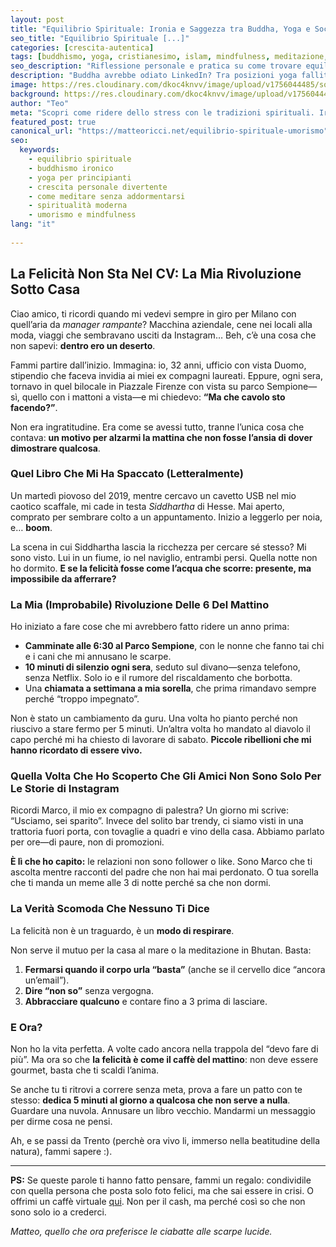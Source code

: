 ```yaml
---
layout: post  
title: "Equilibrio Spirituale: Ironia e Saggezza tra Buddha, Yoga e Social Media"  
seo_title: "Equilibrio Spirituale [...]"
categories: [crescita-autentica]  
tags: [buddhismo, yoga, cristianesimo, islam, mindfulness, meditazione, comicità, vita-equilibrata]  
seo_description: "Riflessione personale e pratica su come trovare equilibrio e semplicità nella vita moderna, lontano dalle performance sociali e dai falsi guru."  
description: "Buddha avrebbe odiato LinkedIn? Tra posizioni yoga fallite e notifiche WhatsApp, la mia guida irriverente per trovare l'equilibrio senza diventare guru da TikTok."  
image: https://res.cloudinary.com/dkoc4knvv/image/upload/v1756044485/social_600_hbnbdw.jpg
background: https://res.cloudinary.com/dkoc4knvv/image/upload/v1756044484/social_1600_nrkirb.webp  
author: "Teo"  
meta: "Scopri come ridere dello stress con le tradizioni spirituali. Ironia, consigli pratici e riflessioni su buddhismo, cristianesimo e yoga per sopravvivere al mondo moderno."  
featured_post: true  
canonical_url: "https://matteoricci.net/equilibrio-spirituale-umorismo"  
seo:  
  keywords:  
    - equilibrio spirituale  
    - buddhismo ironico  
    - yoga per principianti  
    - crescita personale divertente  
    - come meditare senza addormentarsi  
    - spiritualità moderna  
    - umorismo e mindfulness
lang: "it"
   
---
```


## La Felicità Non Sta Nel CV: La Mia Rivoluzione Sotto Casa

Ciao amico, ti ricordi quando mi vedevi sempre in giro per Milano con quell’aria da *manager rampante*? Macchina aziendale, cene nei locali alla moda, viaggi che sembravano usciti da Instagram… Beh, c’è una cosa che non sapevi: **dentro ero un deserto**.  

Fammi partire dall’inizio. Immagina: io, 32 anni, ufficio con vista Duomo, stipendio che faceva invidia ai miei ex compagni laureati. Eppure, ogni sera, tornavo in quel bilocale in Piazzale Firenze con vista su parco Sempione—sì, quello con i mattoni a vista—e mi chiedevo: **“Ma che cavolo sto facendo?”**.  

Non era ingratitudine. Era come se avessi tutto, tranne l’unica cosa che contava: **un motivo per alzarmi la mattina che non fosse l’ansia di dover dimostrare qualcosa**.  

### **Quel Libro Che Mi Ha Spaccato (Letteralmente)**  

Un martedì piovoso del 2019, mentre cercavo un cavetto USB nel mio caotico scaffale, mi cade in testa *Siddhartha* di Hesse. Mai aperto, comprato per sembrare colto a un appuntamento. Inizio a leggerlo per noia, e… **boom**.  

La scena in cui Siddhartha lascia la ricchezza per cercare sé stesso? Mi sono visto. Lui in un fiume, io nel naviglio, entrambi persi. Quella notte non ho dormito. **E se la felicità fosse come l’acqua che scorre: presente, ma impossibile da afferrare?**  

### **La Mia (Improbabile) Rivoluzione Delle 6 Del Mattino**  

Ho iniziato a fare cose che mi avrebbero fatto ridere un anno prima:  

- **Camminate alle 6:30 al Parco Sempione**, con le nonne che fanno tai chi e i cani che mi annusano le scarpe.  
- **10 minuti di silenzio ogni sera**, seduto sul divano—senza telefono, senza Netflix. Solo io e il rumore del riscaldamento che borbotta.  
- Una **chiamata a settimana a mia sorella**, che prima rimandavo sempre perché “troppo impegnato”.  

Non è stato un cambiamento da guru. Una volta ho pianto perché non riuscivo a stare fermo per 5 minuti. Un’altra volta ho mandato al diavolo il capo perché mi ha chiesto di lavorare di sabato. **Piccole ribellioni che mi hanno ricordato di essere vivo.**  

### **Quella Volta Che Ho Scoperto Che Gli Amici Non Sono Solo Per Le Storie di Instagram**  

Ricordi Marco, il mio ex compagno di palestra? Un giorno mi scrive: “Usciamo, sei sparito”. Invece del solito bar trendy, ci siamo visti in una trattoria fuori porta, con tovaglie a quadri e vino della casa. Abbiamo parlato per ore—di paure, non di promozioni.  

**È lì che ho capito:** le relazioni non sono follower o like. Sono Marco che ti ascolta mentre racconti del padre che non hai mai perdonato. O tua sorella che ti manda un meme alle 3 di notte perché sa che non dormi.  

### **La Verità Scomoda Che Nessuno Ti Dice**  

La felicità non è un traguardo, è un **modo di respirare**.  

Non serve il mutuo per la casa al mare o la meditazione in Bhutan. Basta:  

1. **Fermarsi quando il corpo urla “basta”** (anche se il cervello dice “ancora un’email”).  
2. **Dire “non so”** senza vergogna.  
3. **Abbracciare qualcuno** e contare fino a 3 prima di lasciare.  

### **E Ora?**  

Non ho la vita perfetta. A volte cado ancora nella trappola del “devo fare di più”. Ma ora so che **la felicità è come il caffè del mattino**: non deve essere gourmet, basta che ti scaldi l’anima.  

Se anche tu ti ritrovi a correre senza meta, prova a fare un patto con te stesso: **dedica 5 minuti al giorno a qualcosa che non serve a nulla**. Guardare una nuvola. Annusare un libro vecchio. Mandarmi un messaggio per dirme cosa ne pensi.  

Ah, e se passi da Trento (perchè ora vivo li, immerso nella beatitudine della natura), fammi sapere :).  

---  

**PS:** Se queste parole ti hanno fatto pensare, fammi un regalo: condividile con quella persona che posta solo foto felici, ma che sai essere in crisi. O offrimi un caffè virtuale [qui](https://www.paypal.me/pythonmat). Non per il cash, ma perché così so che non sono solo io a crederci.  

*Matteo, quello che ora preferisce le ciabatte alle scarpe lucide.*